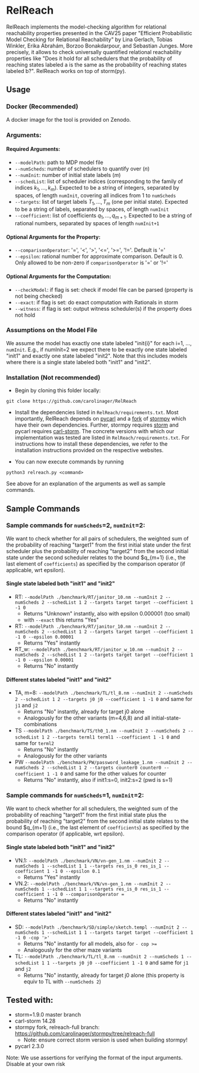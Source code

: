 # RelReach

RelReach implements the model-checking algorithm for relational reachability properties presented in the CAV25 paper "Efficient Probabilistic Model Checking for Relational Reachability" by Lina Gerlach, Tobias Winkler, Erika Ábrahám, Borzoo Bonakdarpour, and Sebastian Junges.
More precisely, it allows to check universally quantified relational reachability properties
like "Does it hold for all schedulers that the probability of reaching states labeled a is the same as the probability of reaching states labeled b?".
RelReach works on top of storm(py).

## Usage

### Docker (Recommended)
A docker image for the tool is provided on Zenodo.

### Arguments:
#### Required Arguments:
- ```--modelPath```: path to MDP model file
- ```--numScheds```: number of schedulers to quantify over ($n$)
- ```--numInit```: number of initial state labels ($m$)
- ```--schedList```: list of scheduler indices (corresponding to the family of indices $k_1, ..., k_m$).
  Expected to be a string of integers, separated by spaces, of length ```numInit```, covering all indices from 1 to ```numScheds```
- ```--targets```: list of target labels $T_1, ..., T_m$ (one per initial state).
  Expected to be a string of labels, separated by spaces, of length ```numInit```
- ```--coefficient```: list of coefficients $q_1, ..., q_{m+1}$.
  Expected to be a string of rational numbers, separated by spaces of length ```numInit+1```

#### Optional Arguments for the Property:
- ```--comparisonOperator```: '=', '<', '>', '<=', '>=', '!='. Default is '='
- ```--epsilon```: rational number for approximate comparison. Default is 0. Only allowed to be non-zero if ```comparisonOperator``` is '=' or '!='

#### Optional Arguments for the Computation:
- ```--checkModel```: if flag is set: check if model file can be parsed (property is not being checked)
- ```--exact```: if flag is set: do exact computation with Rationals in storm
- ```--witness```: if flag is set: output witness scheduler(s) if the property does not hold


### Assumptions on the Model File
We assume the model has exactly one state labeled "init{i}" for each i=1, ..., ```numInit```.
E.g., if numInit=2 we expect there to be exactly one state labeled "init1" and exactly one state labeled "init2".
Note that this includes models where there is a single state labeled both "init1" and "init2".


### Installation (Not recommended)

- Begin by cloning this folder locally:
```
git clone https://github.com/carolinager/RelReach
```

- Install the dependencies listed in `RelReach/requirements.txt`.
  Most importantly, RelReach depends on [pycarl](https://moves-rwth.github.io/pycarl) and a [fork](https://github.com/carolinager/stormpy/tree/relreach-full) of [stormpy](https://github.com/moves-rwth/stormpy) which have their own dependencies.
  Further, stormpy requires [storm](https://www.stormchecker.org) and pycarl requires [carl-storm](https://github.com/moves-rwth/carl-storm/).
  The concrete versions with which our implementation was tested are listed in `RelReach/requirements.txt`.
  For instructions how to install these dependencies, we refer to the installation instructions provided on the respective websites.

- You can now execute commands by running
```
python3 relreach.py <command>
```
See above for an explanation of the arguments as well as sample commands.


## Sample Commands
### Sample commands for ```numScheds```=2, ```numInit```=2:
We want to check whether for all pairs of schedulers,
the weighted sum of the probability of reaching "target1" from the first initial state under the first scheduler
plus the probability of reaching "target2" from the second initial state under the second scheduler
relates to the bound $q_{m+1} (i.e., the last element of ```coefficients```) as specified by the comparison operator (if applicable, wrt epsilon).

#### Single state labeled both "init1" and "init2"
- RT: ```--modelPath ./benchmark/RT/janitor_10.nm --numInit 2 --numScheds 2 --schedList 1 2 --targets target target --coefficient 1 -1 0```
  - Returns "Unknown" instantly, also with epsilon 0.000001 (too small)
  - with ```--exact``` this returns "Yes"
- RT: ```--modelPath ./benchmark/RT/janitor_10.nm --numInit 2 --numScheds 2 --schedList 1 2 --targets target target --coefficient 1 -1 0 --epsilon 0.00001```
  - Returns "Yes" instantly
- RT_w: ```--modelPath ./benchmark/RT/janitor_w_10.nm --numInit 2 --numScheds 2 --schedList 1 2 --targets target target --coefficient 1 -1 0 --epsilon 0.00001```
  - Returns "No" instantly

#### Different states labeled "init1" and "init2"
- TA, m=8: ```--modelPath ./benchmark/TL/tl_8.nm --numInit 2 --numScheds 2 --schedList 1 2 --targets j0 j0 --coefficient 1 -1 0``` and same for ```j1``` and ```j2```
  - Returns "No" instantly, already for target j0 alone
  - Analogously for the other variants (m=4,6,8) and all initial-state-combinations
- TS ```--modelPath ./benchmark/TS/th0_1.nm --numInit 2 --numScheds 2 --schedList 1 2 --targets terml1 terml1 --coefficient 1 -1 0``` and same for ```terml2```
  - Returns "No" instantly
  - Analogously for the other variants
- PW ```--modelPath ./benchmark/PW/password_leakage_1.nm --numInit 2 --numScheds 2 --schedList 1 2 --targets counter0 counter0 --coefficient 1 -1 0``` and same for the other values for counter
  - Returns "No" instantly, also if init1:s=0, init2:s=2 (pwd is s=1)

### Sample commands for ```numScheds```=1, ```numInit```=2:
We want to check whether for all schedulers,
the weighted sum of the probability of reaching "target1" from the first initial state
plus the probability of reaching "target2" from the second initial state
relates to the bound $q_{m+1} (i.e., the last element of ```coefficients```) as specified by the comparison operator (if applicable, wrt epsilon).

#### Single state labeled both "init1" and "init2"
- VN.1: ```--modelPath ./benchmark/VN/vn-gen_1.nm --numInit 2 --numScheds 1 --schedList 1 1 --targets res_is_0 res_is_1 --coefficient 1 -1 0 --epsilon 0.1```
  - Returns "Yes" instantly
- VN.2: ```--modelPath ./benchmark/VN/vn-gen_1.nm --numInit 2 --numScheds 1 --schedList 1 1 --targets res_is_0 res_is_1 --coefficient 1 -1 0 --comparisonOperator =```
  - Returns "No" instantly

#### Different states labeled "init1" and "init2"
- SD: ```--modelPath ./benchmark/SD/simple/sketch.templ --numInit 2 --numScheds 1 --schedList 1 1 --targets target target --coefficient 1 -1 0 -cop '>'```
  - Returns "No" instantly for all models, also for ```- cop >=```
  - Analogously for the other maze variants
- TL: ```--modelPath ./benchmark/TL/tl_8.nm --numInit 2 --numScheds 1 --schedList 1 1 --targets j0 j0 --coefficient 1 -1 0``` and same for ```j1``` and ```j2```
  - Returns "No" instantly, already for target j0 alone (this property is equiv to TL with ```--numScheds 2```)


## Tested with:
- storm=1.9.0 master branch
- carl-storm 14.28
- stormpy fork, relreach-full branch: https://github.com/carolinager/stormpy/tree/relreach-full
  - Note: ensure correct storm version is used when building stormpy!
- pycarl 2.3.0

Note: We use assertions for verifying the format of the input arguments. Disable at your own risk
